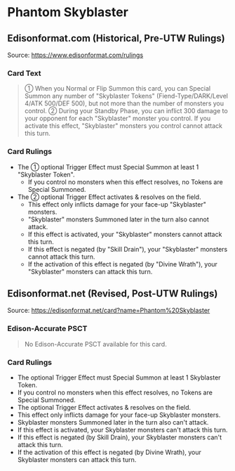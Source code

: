 # Phantom Skyblaster

## Edisonformat.com (Historical, Pre-UTW Rulings)

Source: https://www.edisonformat.com/rulings

### Card Text

> ① When you Normal or Flip Summon this card, you can Special Summon any number of "Skyblaster Tokens" (Fiend-Type/DARK/Level 4/ATK 500/DEF 500), but not more than the number of monsters you control. ② During your Standby Phase, you can inflict 300 damage to your opponent for each "Skyblaster" monster you control. If you activate this effect, "Skyblaster" monsters you control cannot attack this turn.

### Card Rulings

*   The ① optional Trigger Effect must Special Summon at least 1 "Skyblaster Token".
    *   If you control no monsters when this effect resolves, no Tokens are Special Summoned.
*   The ② optional Trigger Effect activates & resolves on the field.
    *   This effect only inflicts damage for your face-up "Skyblaster" monsters.
    *   "Skyblaster" monsters Summoned later in the turn also cannot attack.
    *   If this effect is activated, your "Skyblaster" monsters cannot attack this turn.
    *   If this effect is negated (by "Skill Drain"), your "Skyblaster" monsters cannot attack this turn.
    *   If the activation of this effect is negated (by "Divine Wrath"), your "Skyblaster" monsters can attack this turn.

## Edisonformat.net (Revised, Post-UTW Rulings)

Source: https://edisonformat.net/card?name=Phantom%20Skyblaster

### Edison-Accurate PSCT

> No Edison-Accurate PSCT available for this card.

### Card Rulings

*   The optional Trigger Effect must Special Summon at least 1 Skyblaster Token.
*   If you control no monsters when this effect resolves, no Tokens are Special Summoned.
*   The optional Trigger Effect activates & resolves on the field.
*   This effect only inflicts damage for your face-up Skyblaster monsters.
*   Skyblaster monsters Summoned later in the turn also can't attack.
*   If this effect is activated, your Skyblaster monsters can't attack this turn.
*   If this effect is negated (by Skill Drain), your Skyblaster monsters can't attack this turn.
*   If the activation of this effect is negated (by Divine Wrath), your Skyblaster monsters can attack this turn.
            